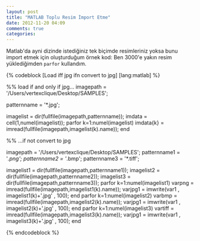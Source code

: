 ```yaml
---
layout: post
title: "MATLAB Toplu Resim İmport Etme"
date: 2012-11-20 04:09
comments: true
categories: 
---
```


Matlab'da ayni dizinde istediğiniz tek biçimde resimleriniz yoksa bunu import etmek için oluşturduğum örnek kod:
Ben 3000'e yakın resim yüklediğimden `parfor` kullandım.


{% codeblock [Load iff jpg ifn convert to jpg] [lang:matlab] %}

%% load if and only if jpg...
imagepath = '/Users/vertexclique/Desktop/SAMPLES';

patternname = '*.jpg';

imagelist = dir(fullfile(imagepath,patternname));
imdata = cell(1,numel(imagelist));
parfor k=1:numel(imagelist)
    imdata{k} = imread(fullfile(imagepath,imagelist(k).name));
end

%% ...if not convert to jpg

imagepath = '/Users/vertexclique/Desktop/SAMPLES';
patternname1 = '*.png';
patternname2 = '*.bmp';
patternname3 = '*.tiff';

imagelist1 = dir(fullfile(imagepath,patternname1));
imagelist2 = dir(fullfile(imagepath,patternname2));
imagelist3 = dir(fullfile(imagepath,patternname3));
parfor k=1:numel(imagelist1)
    varpng = imread(fullfile(imagepath,imagelist1(k).name));
    varjpg1 = imwrite(var1 , imagelist1(k)+'.jpg' , 100);
end
parfor k=1:numel(imagelist2)
    varbmp = imread(fullfile(imagepath,imagelist2(k).name));
    varjpg1 = imwrite(var1 , imagelist2(k)+'.jpg' , 100);
end
parfor k=1:numel(imagelist3)
    vartiff = imread(fullfile(imagepath,imagelist3(k).name));
    varjpg1 = imwrite(var1 , imagelist3(k)+'.jpg' , 100);
end


{% endcodeblock %}